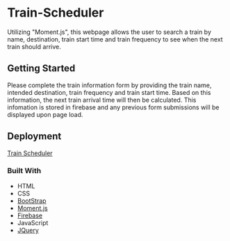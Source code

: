 # Train-Scheduler

Utilizing "Moment.js", this webpage allows the user to search a train by name, destination, train start time and train frequency to see when the next train should arrive. 

## Getting Started

Please complete the train information form by providing the train name, intended destination, train frequency and train start time. Based on this information, the next train arrival time will then be calculated. This infomation is stored in firebase and any previous form submissions will be displayed upon page load. 

## Deployment
[Train Scheduler](https://jsvanalstyne.github.io/Train-Scheduler/)

### Built With

- HTML
- CSS
- [BootStrap](https://getbootstrap.com/)
- [Moment.js](https://momentjs.com/) 
- [Firebase](https://firebase.google.com/)
- JavaScript 
- [JQuery](https://api.jquery.com/)
